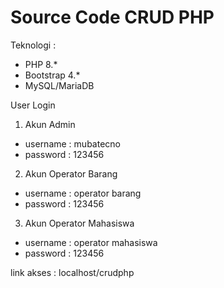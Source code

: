 # Source Code CRUD PHP 
Teknologi :
- PHP 8.*
- Bootstrap 4.*
- MySQL/MariaDB

User Login
1. Akun Admin
- username : mubatecno
- password : 123456

2. Akun Operator Barang
- username : operator barang
- password : 123456

3. Akun Operator Mahasiswa
- username : operator mahasiswa
- password : 123456

link akses : localhost/crudphp
